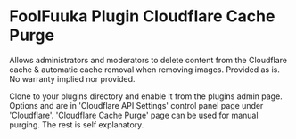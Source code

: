 # FoolFuuka Plugin Cloudflare Cache Purge
 Allows administrators and moderators to delete content from the Cloudflare cache &amp; automatic cache removal when removing images. Provided as is. No warranty implied nor provided.

Clone to your plugins directory and enable it from the plugins admin page. Options and are in 'Cloudflare API Settings' control panel page under 'Cloudflare'. 'Cloudflare Cache Purge' page can be used for manual purging. The rest is self explanatory.
